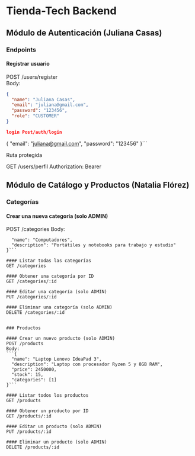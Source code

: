 # Tienda-Tech Backend

## Módulo de Autenticación (Juliana Casas)

### Endpoints

#### Registrar usuario
POST /users/register  
Body:
```json
{
  "name": "Juliana Casas",
  "email": "juliana@gmail.com",
  "password": "123456",
  "role": "CUSTOMER"
}

login Post/auth/login

```
{
  "email": "juliana@gmail.com",
  "password": "123456"
}```

Ruta protegida

GET /users/perfil
Authorization: Bearer <token>



## Módulo de Catálogo y Productos (Natalia Flórez)

### Categorías

#### Crear una nueva categoría (solo ADMIN)
POST /categories
Body:
```{
  "name": "Computadores",
  "description": "Portátiles y notebooks para trabajo y estudio"
}```

#### Listar todas las categorías
GET /categories

#### Obtener una categoría por ID
GET /categories/:id

#### Editar una categoría (solo ADMIN)
PUT /categories/:id

#### Eliminar una categoría (solo ADMIN)
DELETE /categories/:id


### Productos

#### Crear un nuevo producto (solo ADMIN)
POST /products
Body:
```{
  "name": "Laptop Lenovo IdeaPad 3",
  "description": "Laptop con procesador Ryzen 5 y 8GB RAM",
  "price": 2450000,
  "stock": 15,
  "categories": [1]
}```

#### Listar todos los productos
GET /products

#### Obtener un producto por ID
GET /products/:id

#### Editar un producto (solo ADMIN)
PUT /products/:id

#### Eliminar un producto (solo ADMIN)
DELETE /products/:id
